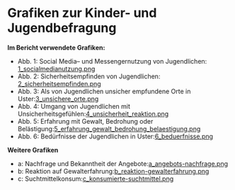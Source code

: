 # Grafiken zur Kinder- und Jugendbefragung

**Im Bericht verwendete Grafiken:**
* Abb. 1:  Social Media– und Messengernutzung von Jugendlichen: [1_socialmedianutzung.png](https://github.com/GesellschaftStadtUster/kind-jugend-fam_jugendbefragung2021/blob/main/charts/1_socialmedianutzung.png)
* Abb. 2:  Sicherheitsempfinden von Jugendlichen: [2_sicherheitsempfinden.png](https://github.com/GesellschaftStadtUster/kind-jugend-fam_jugendbefragung2021/blob/main/charts/2_sicherheitsempfinden.png)
* Abb. 3:  Als von Jugendlichen unsicher empfundene Orte in Uster:[3_unsichere_orte.png](https://github.com/GesellschaftStadtUster/kind-jugend-fam_jugendbefragung2021/blob/main/charts/3_unsichere_orte.png)
* Abb. 4:  Umgang von Jugendlichen mit Unsicherheitsgefühlen:[4_unsicherheit_reaktion.png](https://github.com/GesellschaftStadtUster/kind-jugend-fam_jugendbefragung2021/blob/main/charts/4_unsicherheit_reaktion.png)
* Abb. 5:  Erfahrung mit Gewalt, Bedrohung oder Belästigung:[5_erfahrung_gewalt_bedrohung_belaestigung.png](https://github.com/GesellschaftStadtUster/kind-jugend-fam_jugendbefragung2021/blob/main/charts/5_erfahrung_gewalt_bedrohung_belaestigung.png)
* Abb. 6:  Bedürfnisse der Jugendlichen in Uster:[6_beduerfnisse.png](https://github.com/GesellschaftStadtUster/kind-jugend-fam_jugendbefragung2021/blob/main/charts/6_beduerfnisse.png)

**Weitere Grafiken**
* a:  Nachfrage und Bekanntheit der Angebote:[a_angebots-nachfrage.png](https://github.com/GesellschaftStadtUster/kind-jugend-fam_jugendbefragung2021/blob/main/charts/a_angebots-nachfrage.png)
* b:  Reaktion auf Gewalterfahrung:[b_reaktion-gewalterfahrung.png](https://github.com/GesellschaftStadtUster/kind-jugend-fam_jugendbefragung2021/blob/main/charts/b_reaktion-gewalterfahrung.png)
* c:  Suchtmittelkonsum:[c_konsumierte-suchtmittel.png](https://github.com/GesellschaftStadtUster/kind-jugend-fam_jugendbefragung2021/blob/main/charts/c_konsumierte-suchtmittel.png)
